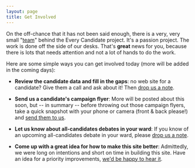 ```yaml
---
layout: page
title: Get Involved 
---
```


On the off-chance that it has not been said enough, there is a very, very small "[team](/about#team)" behind the Every Candidate project. It's a passion project. The work is done off the side of our desks. That's **great** news for you, because there is lots that needs attention and not a lot of hands to do the work.

Here are some simple ways you can get involved today (more will be added in the coming days):

* **Review the candidate data and fill in the gaps**: no web site for a candidate? Give them a call and ask about it! Then <a href="mailto:everycandidate@gmail.org">drop us a note</a>.

* **Send us a candidate's campaign flyer**: More will be posted about this soon, but -- in summary -- before throwing out those campaign flyers, take a quick snapshot with your phone or camera (front & back please!) and <a href="mailto:everycandidate@gmail.org">send them to us</a>.

* **Let us know about all-candidates debates in your ward**: If you know of an upcoming all-candidates debate in your ward, please <a href="mailto:everycandidate@gmail.org">drop us a note</a>. 

* **Come up with a great idea for how to make this site better**: Admittedly, we were long on intentions and short on time in building this site. Have an idea for a priority improvements, <a href="mailto:everycandidate@gmail.com">we'd be happy to hear it</a>.


